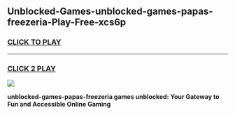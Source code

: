 
## Unblocked-Games-unblocked-games-papas-freezeria-Play-Free-xcs6p
<h3>
<a href="https://premium76.site?title=unblocked-games-papas-freezeria&ref=15A">CLICK TO PLAY</a></h3>
<hr>

<h3>
<a href="https://premium76.site?title=unblocked-games-papas-freezeria&ref=15A">CLICK 2 PLAY</a>
  
</h3>

<a href="https://premium76.site?title=unblocked-games-papas-freezeria&ref=15A"><img src="https://clearcache.store/games.png"></a>


**unblocked-games-papas-freezeria games unblocked: Your Gateway to Fun and Accessible Online Gaming**
